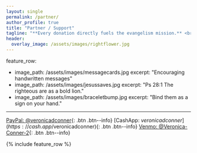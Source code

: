 ```yaml
---
layout: single
permalink: /partner/
author_profile: true
title: "Partner / Support"
tagline: "**Every donation directly fuels the evangelism mission.** <br>Your generous support helps provide Bibles, gospel tracts, travel expenses, care packages for the homeless, and essential outreach supplies—ensuring the message of salvation can go farther and touch more lives."
header:
  overlay_image: /assets/images/rightflower.jpg
---
```


feature_row:
  - image_path: /assets/images/messagecards.jpg
	excerpt: "Encouraging handwritten messages"
  - image_path: /assets/images/jesussaves.jpg
	excerpt: "Ps 28:1 The righteous are as a bold lion."
  - image_path: /assets/images/braceletbump.jpg
	excerpt: "Bind them as a sign on your hand."
---

[PayPal: @veronicadconner](https://paypal.me/veronicadconner){: .btn .btn--info}
[CashApp: $veronicadconner](https://cash.app/$veronicadconner){: .btn .btn--info}
[Venmo: @Veronica-Conner-2](https://venmo.com/Veronica-Conner-2){: .btn .btn--info}

{% include feature_row %}